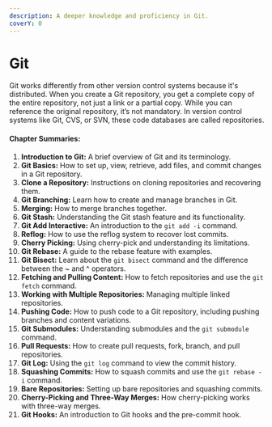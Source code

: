 ```yaml
---
description: A deeper knowledge and proficiency in Git.
coverY: 0
---
```


# Git

Git works differently from other version control systems because it's distributed. When you create a Git repository, you get a complete copy of the entire repository, not just a link or a partial copy. While you can reference the original repository, it’s not mandatory. In version control systems like Git, CVS, or SVN, these code databases are called repositories.

#### Chapter Summaries:

1. **Introduction to Git:** A brief overview of Git and its terminology.
2. **Git Basics:** How to set up, view, retrieve, add files, and commit changes in a Git repository.
3. **Clone a Repository:** Instructions on cloning repositories and recovering them.
4. **Git Branching:** Learn how to create and manage branches in Git.
5. **Merging:** How to merge branches together.
6. **Git Stash:** Understanding the Git stash feature and its functionality.
7. **Git Add Interactive:** An introduction to the `git add -i` command.
8. **Reflog:** How to use the reflog system to recover lost commits.
9. **Cherry Picking:** Using cherry-pick and understanding its limitations.
10. **Git Rebase:** A guide to the rebase feature with examples.
11. **Git Bisect:** Learn about the `git bisect` command and the difference between the \~ and ^ operators.
12. **Fetching and Pulling Content:** How to fetch repositories and use the `git fetch` command.
13. **Working with Multiple Repositories:** Managing multiple linked repositories.
14. **Pushing Code:** How to push code to a Git repository, including pushing branches and content variations.
15. **Git Submodules:** Understanding submodules and the `git submodule` command.
16. **Pull Requests:** How to create pull requests, fork, branch, and pull repositories.
17. **Git Log:** Using the `git log` command to view the commit history.
18. **Squashing Commits:** How to squash commits and use the `git rebase -i` command.
19. **Bare Repositories:** Setting up bare repositories and squashing commits.
20. **Cherry-Picking and Three-Way Merges:** How cherry-picking works with three-way merges.
21. **Git Hooks:** An introduction to Git hooks and the pre-commit hook.
